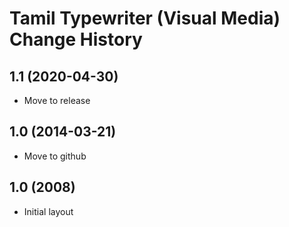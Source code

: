 Tamil Typewriter (Visual Media) Change History
====================

1.1 (2020-04-30)
----------------
* Move to release

1.0 (2014-03-21)
----------------
* Move to github

1.0 (2008)
---------
* Initial layout

